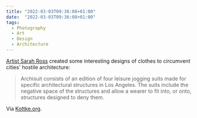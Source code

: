 ```yaml
---
title: "2022-03-03T09:36:08+01:00"
date:  "2022-03-03T09:36:08+01:00"
tags:
  - Photography
  - Art
  - Design
  - Architecture
---
```


[Artist Sarah Ross](http://web.archive.org/web/20220127224406/http://www.insecurespaces.net/archisuits.html) created some interesting designs of clothes to circumvent cities' hostile architecture:

> Archisuit consists of an edition of four leisure jogging suits made for specific architectural structures in Los Angeles. The suits include the negative space of the structures and allow a wearer to fit into, or onto, structures designed to deny them.

Via [Kottke.org](https://kottke.org/22/01/fashion-for-hostile-architecture).
